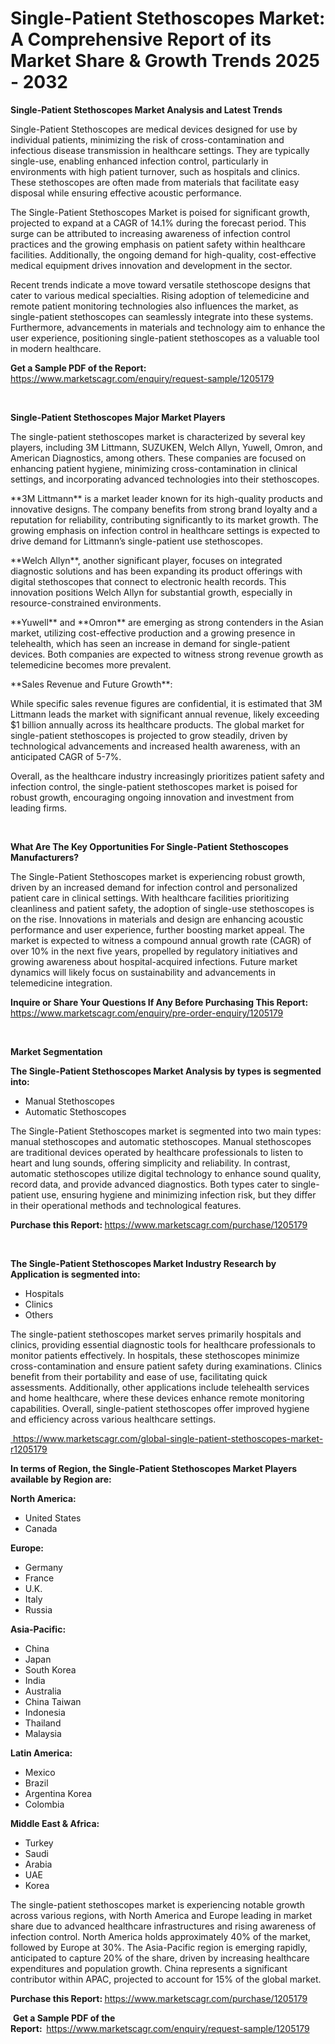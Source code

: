 <p><h1>Single-Patient Stethoscopes Market: A Comprehensive Report of its Market Share & Growth Trends 2025 - 2032</h1></p><p><strong>Single-Patient Stethoscopes Market Analysis and Latest Trends</strong></p>
<p><p>Single-Patient Stethoscopes are medical devices designed for use by individual patients, minimizing the risk of cross-contamination and infectious disease transmission in healthcare settings. They are typically single-use, enabling enhanced infection control, particularly in environments with high patient turnover, such as hospitals and clinics. These stethoscopes are often made from materials that facilitate easy disposal while ensuring effective acoustic performance.</p><p>The Single-Patient Stethoscopes Market is poised for significant growth, projected to expand at a CAGR of 14.1% during the forecast period. This surge can be attributed to increasing awareness of infection control practices and the growing emphasis on patient safety within healthcare facilities. Additionally, the ongoing demand for high-quality, cost-effective medical equipment drives innovation and development in the sector.</p><p>Recent trends indicate a move toward versatile stethoscope designs that cater to various medical specialties. Rising adoption of telemedicine and remote patient monitoring technologies also influences the market, as single-patient stethoscopes can seamlessly integrate into these systems. Furthermore, advancements in materials and technology aim to enhance the user experience, positioning single-patient stethoscopes as a valuable tool in modern healthcare.</p></p>
<p><strong>Get a Sample PDF of the Report:&nbsp;</strong> <a href="https://www.marketscagr.com/enquiry/request-sample/1205179?utm_campaign=2465&utm_medium=2&utm_source=Github&utm_content=ia&utm_term=14042025&utm_id=single-patient-stethoscopes">https://www.marketscagr.com/enquiry/request-sample/1205179</a></p>
<p>&nbsp;</p>
<p><strong>Single-Patient Stethoscopes Major Market Players</strong></p>
<p><p>The single-patient stethoscopes market is characterized by several key players, including 3M Littmann, SUZUKEN, Welch Allyn, Yuwell, Omron, and American Diagnostics, among others. These companies are focused on enhancing patient hygiene, minimizing cross-contamination in clinical settings, and incorporating advanced technologies into their stethoscopes.</p><p>**3M Littmann** is a market leader known for its high-quality products and innovative designs. The company benefits from strong brand loyalty and a reputation for reliability, contributing significantly to its market growth. The growing emphasis on infection control in healthcare settings is expected to drive demand for Littmann’s single-patient use stethoscopes.</p><p>**Welch Allyn**, another significant player, focuses on integrated diagnostic solutions and has been expanding its product offerings with digital stethoscopes that connect to electronic health records. This innovation positions Welch Allyn for substantial growth, especially in resource-constrained environments.</p><p>**Yuwell** and **Omron** are emerging as strong contenders in the Asian market, utilizing cost-effective production and a growing presence in telehealth, which has seen an increase in demand for single-patient devices. Both companies are expected to witness strong revenue growth as telemedicine becomes more prevalent.</p><p>**Sales Revenue and Future Growth**: </p><p>While specific sales revenue figures are confidential, it is estimated that 3M Littmann leads the market with significant annual revenue, likely exceeding $1 billion annually across its healthcare products. The global market for single-patient stethoscopes is projected to grow steadily, driven by technological advancements and increased health awareness, with an anticipated CAGR of 5-7%.</p><p>Overall, as the healthcare industry increasingly prioritizes patient safety and infection control, the single-patient stethoscopes market is poised for robust growth, encouraging ongoing innovation and investment from leading firms.</p></p>
<p>&nbsp;</p>
<p><strong>What Are The Key Opportunities For Single-Patient Stethoscopes Manufacturers?</strong></p>
<p><p>The Single-Patient Stethoscopes market is experiencing robust growth, driven by an increased demand for infection control and personalized patient care in clinical settings. With healthcare facilities prioritizing cleanliness and patient safety, the adoption of single-use stethoscopes is on the rise. Innovations in materials and design are enhancing acoustic performance and user experience, further boosting market appeal. The market is expected to witness a compound annual growth rate (CAGR) of over 10% in the next five years, propelled by regulatory initiatives and growing awareness about hospital-acquired infections. Future market dynamics will likely focus on sustainability and advancements in telemedicine integration.</p></p>
<p><strong>Inquire or Share Your Questions If Any Before Purchasing This Report:</strong> <a href="https://www.marketscagr.com/enquiry/pre-order-enquiry/1205179?utm_campaign=2465&utm_medium=2&utm_source=Github&utm_content=ia&utm_term=14042025&utm_id=single-patient-stethoscopes">https://www.marketscagr.com/enquiry/pre-order-enquiry/1205179</a></p>
<p>&nbsp;</p>
<p><strong>Market Segmentation</strong></p>
<p><strong>The Single-Patient Stethoscopes Market Analysis by types is segmented into:</strong></p>
<p><ul><li>Manual Stethoscopes</li><li>Automatic Stethoscopes</li></ul></p>
<p><p>The Single-Patient Stethoscopes market is segmented into two main types: manual stethoscopes and automatic stethoscopes. Manual stethoscopes are traditional devices operated by healthcare professionals to listen to heart and lung sounds, offering simplicity and reliability. In contrast, automatic stethoscopes utilize digital technology to enhance sound quality, record data, and provide advanced diagnostics. Both types cater to single-patient use, ensuring hygiene and minimizing infection risk, but they differ in their operational methods and technological features.</p></p>
<p><strong>Purchase this Report:&nbsp;</strong><a href="https://www.marketscagr.com/purchase/1205179?utm_campaign=2465&utm_medium=2&utm_source=Github&utm_content=ia&utm_term=14042025&utm_id=single-patient-stethoscopes">https://www.marketscagr.com/purchase/1205179</a></p>
<p>&nbsp;</p>
<p><strong>The Single-Patient Stethoscopes Market Industry Research by Application is segmented into:</strong></p>
<p><ul><li>Hospitals</li><li>Clinics</li><li>Others</li></ul></p>
<p><p>The single-patient stethoscopes market serves primarily hospitals and clinics, providing essential diagnostic tools for healthcare professionals to monitor patients effectively. In hospitals, these stethoscopes minimize cross-contamination and ensure patient safety during examinations. Clinics benefit from their portability and ease of use, facilitating quick assessments. Additionally, other applications include telehealth services and home healthcare, where these devices enhance remote monitoring capabilities. Overall, single-patient stethoscopes offer improved hygiene and efficiency across various healthcare settings.</p></p>
<p><a href="https://www.marketscagr.com/global-single-patient-stethoscopes-market-r1205179?utm_campaign=2465&utm_medium=2&utm_source=Github&utm_content=ia&utm_term=14042025&utm_id=single-patient-stethoscopes">&nbsp;https://www.marketscagr.com/global-single-patient-stethoscopes-market-r1205179</a></p>
<p><strong>In terms of Region, the Single-Patient Stethoscopes Market Players available by Region are:</strong></p>
<p>
    <p> <strong> North America: </strong>
        <ul>
            <li>United States</li>
            <li>Canada</li>
        </ul>
        </p> 
    <p> <strong> Europe: </strong>
        <ul>
            <li>Germany</li>
            <li>France</li>
            <li>U.K.</li>
            <li>Italy</li>
            <li>Russia</li>
        </ul>
        </p> 
    <p> <strong> Asia-Pacific: </strong>
        <ul>
            <li>China</li>
            <li>Japan</li>
            <li>South Korea</li>
            <li>India</li>
            <li>Australia</li>
            <li>China Taiwan</li>
            <li>Indonesia</li>
            <li>Thailand</li>
            <li>Malaysia</li>
        </ul>
        </p> 
    <p> <strong> Latin America: </strong>
        <ul>
            <li>Mexico</li>
            <li>Brazil</li>
            <li>Argentina Korea</li>
            <li>Colombia</li>
        </ul>
        </p> 
    <p> <strong> Middle East & Africa: </strong>
        <ul>
            <li>Turkey</li>
            <li>Saudi</li>
            <li>Arabia</li>
            <li>UAE</li>
            <li>Korea</li>
        </ul>
    </p>
    </p>
<p><p>The single-patient stethoscopes market is experiencing notable growth across various regions, with North America and Europe leading in market share due to advanced healthcare infrastructures and rising awareness of infection control. North America holds approximately 40% of the market, followed by Europe at 30%. The Asia-Pacific region is emerging rapidly, anticipated to capture 20% of the share, driven by increasing healthcare expenditures and population growth. China represents a significant contributor within APAC, projected to account for 15% of the global market.</p></p>
<p><strong>Purchase this Report: </strong><a href="https://www.marketscagr.com/purchase/1205179?utm_campaign=2465&utm_medium=2&utm_source=Github&utm_content=ia&utm_term=14042025&utm_id=single-patient-stethoscopes">https://www.marketscagr.com/purchase/1205179</a></p>
<p>&nbsp;<strong>Get a Sample PDF of the Report:&nbsp;&nbsp;</strong><a href="https://www.marketscagr.com/enquiry/request-sample/1205179?utm_campaign=2465&utm_medium=2&utm_source=Github&utm_content=ia&utm_term=14042025&utm_id=single-patient-stethoscopes">https://www.marketscagr.com/enquiry/request-sample/1205179</a></p>
<p><strong></strong></p>
<p><p></p><p></p><p></p></p>